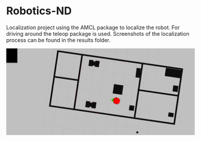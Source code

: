 # Robotics-ND
Localization project using the AMCL package to localize the robot. For driving around the teleop package is used. 
Screenshots of the localization process can be found in the results folder.

![](results/screen_shot_6_end.png)
